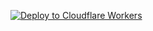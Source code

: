 [![Deploy to Cloudflare Workers](https://deploy.workers.cloudflare.com/button)](https://deploy.workers.cloudflare.com/?url=https://github.com/win877969/win877969.github.io/cf-worker)

